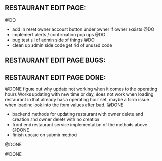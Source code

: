 ## RESTAURANT EDIT PAGE:
@DO
- add in reset owner account button under owner if owner exsists
@DO
- implement alerts / confirmation pop ups 
@DO
- bug test all of admin side of things 
@DO
- clean up admin side code get rid of unused code 

## RESTAURANT EDIT PAGE BUGS: 




## RESTAURANT EDIT PAGE DONE: 
@DONE
figure out why update not working when it comes to the operating hours Works updating with new time or day, does not work when loading restaurant in that already has a operating hour set, maybe a form issue when loading look into the form values after load. 
@DONE
- backend methods for updating restaurant with owner delete and creation and owner delete with no 
creation
- front end restaurant service implementation of the methods above
@DONE
- finish update on submit method

@DONE

@DONE


